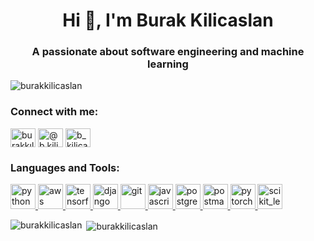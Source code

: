 <h1 align="center">Hi 👋, I'm Burak Kilicaslan</h1>
<h3 align="center">A passionate about software engineering and machine learning</h3>

<p align="left"> <img src="https://komarev.com/ghpvc/?username=burakkilicaslan&label=Profile%20views&color=0e75b6&style=flat" alt="burakkilicaslan" /> </p>


<h3 align="left">Connect with me:</h3>
<p align="left">
<a href="https://linkedin.com/in/burakkılıçaslan" target="blank"><img align="center" src="https://cdn.jsdelivr.net/npm/simple-icons@3.0.1/icons/linkedin.svg" alt="burakkılıçaslan" height="30" width="40" /></a>
<a href="https://medium.com/@b.kilicaslanbk" target="blank"><img align="center" src="https://cdn.jsdelivr.net/npm/simple-icons@3.0.1/icons/medium.svg" alt="@b.kilicaslanbk" height="30" width="40" /></a>
<a href="https://www.hackerrank.com/b_kilicaslanbk" target="blank"><img align="center" src="https://cdn.jsdelivr.net/npm/simple-icons@3.0.1/icons/hackerrank.svg" alt="b_kilicaslanbk" height="30" width="40" /></a>
</p>

<h3 align="left">Languages and Tools:</h3>
<p align="left"> <a href="https://www.python.org" target="_blank"> <img src="https://devicons.github.io/devicon/devicon.git/icons/python/python-original.svg" alt="python" width="40" height="40"/> </a><a href="https://aws.amazon.com" target="_blank"> <img src="https://devicons.github.io/devicon/devicon.git/icons/amazonwebservices/amazonwebservices-original-wordmark.svg" alt="aws" width="40" height="40"/> </a> <a href="https://www.tensorflow.org" target="_blank"> <img src="https://www.vectorlogo.zone/logos/tensorflow/tensorflow-icon.svg" alt="tensorflow" width="40" height="40"/> </a> <a href="https://www.djangoproject.com/" target="_blank"> <img src="https://devicons.github.io/devicon/devicon.git/icons/django/django-original.svg" alt="django" width="40" height="40"/> </a> <a href="https://git-scm.com/" target="_blank"> <img src="https://www.vectorlogo.zone/logos/git-scm/git-scm-icon.svg" alt="git" width="40" height="40"/> </a> <a href="https://developer.mozilla.org/en-US/docs/Web/JavaScript" target="_blank"> <img src="https://devicons.github.io/devicon/devicon.git/icons/javascript/javascript-original.svg" alt="javascript" width="40" height="40"/> </a> <a href="https://www.postgresql.org" target="_blank"> <img src="https://devicons.github.io/devicon/devicon.git/icons/postgresql/postgresql-original-wordmark.svg" alt="postgresql" width="40" height="40"/> </a> <a href="https://postman.com" target="_blank"> <img src="https://www.vectorlogo.zone/logos/getpostman/getpostman-icon.svg" alt="postman" width="40" height="40"/> </a>  <a href="https://pytorch.org/" target="_blank"> <img src="https://www.vectorlogo.zone/logos/pytorch/pytorch-icon.svg" alt="pytorch" width="40" height="40"/> </a> <a href="https://scikit-learn.org/" target="_blank"> <img src="https://upload.wikimedia.org/wikipedia/commons/0/05/Scikit_learn_logo_small.svg" alt="scikit_learn" width="40" height="40"/> </a> </p>

<p><img align="left" src="https://github-readme-stats.vercel.app/api/top-langs?username=burakkilicaslan&show_icons=true&locale=en&layout=compact" alt="burakkilicaslan" /></p>

<p>&nbsp;<img align="center" src="https://github-readme-stats.vercel.app/api?username=burakkilicaslan&show_icons=true&locale=en" alt="burakkilicaslan" /></p>

